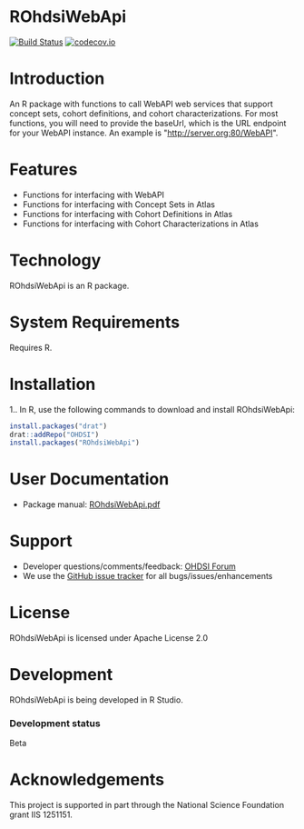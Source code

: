 ROhdsiWebApi
============

[![Build Status](https://travis-ci.org/OHDSI/ROhdsiWebApi.svg?branch=master)](https://travis-ci.org/OHDSI/ROhdsiWebApi)
[![codecov.io](https://codecov.io/github/OHDSI/ROhdsiWebApi/coverage.svg?branch=master)](https://codecov.io/github/OHDSI/ROhdsiWebApi?branch=master)

Introduction
=============
An R package with functions to call WebAPI web services that support concept sets, cohort definitions, and cohort characterizations. For most functions, you will need to provide the baseUrl, which is the URL endpoint for your WebAPI instance. An example is "http://server.org:80/WebAPI".

Features
========
- Functions for interfacing with WebAPI
- Functions for interfacing with Concept Sets in Atlas
- Functions for interfacing with Cohort Definitions in Atlas
- Functions for interfacing with Cohort Characterizations in Atlas

Technology
==========
ROhdsiWebApi is an R package.

System Requirements
===================
Requires R.

Installation
============
1.. In R, use the following commands to download and install ROhdsiWebApi:

  ```r
  install.packages("drat")
  drat::addRepo("OHDSI")
  install.packages("ROhdsiWebApi")
  ```

User Documentation
==================
* Package manual: [ROhdsiWebApi.pdf](https://raw.githubusercontent.com/OHDSI/ROhdsiWebApi/master/extras/ROhdsiWebApi.pdf)

Support
=======
* Developer questions/comments/feedback: <a href="http://forums.ohdsi.org/c/developers">OHDSI Forum</a>
* We use the <a href="https://github.com/OHDSI/ROhdsiWebApi/issues">GitHub issue tracker</a> for all bugs/issues/enhancements 
 
 
License
=======
ROhdsiWebApi is licensed under Apache License 2.0

Development
===========
ROhdsiWebApi is being developed in R Studio.

### Development status

Beta

Acknowledgements
================

This project is supported in part through the National Science Foundation grant IIS 1251151.